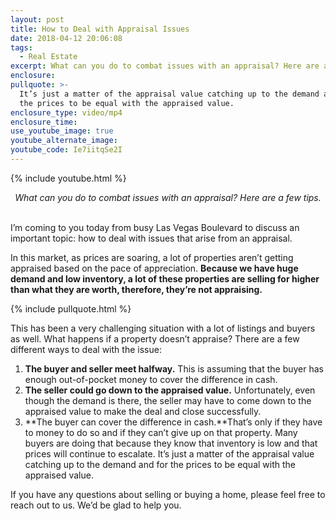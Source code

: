 ```yaml
---
layout: post
title: How to Deal with Appraisal Issues
date: 2018-04-12 20:06:08
tags:
  - Real Estate
excerpt: What can you do to combat issues with an appraisal? Here are a few tips.
enclosure:
pullquote: >-
  It’s just a matter of the appraisal value catching up to the demand and for
  the prices to be equal with the appraised value.
enclosure_type: video/mp4
enclosure_time:
use_youtube_image: true
youtube_alternate_image:
youtube_code: Ie7iitqSe2I
---
```


{% include youtube.html %}

<center><em>What can you do to combat issues with an appraisal? Here are a few tips.</em></center>

<center>&nbsp;</center>

I’m coming to you today from busy Las Vegas Boulevard to discuss an important topic: how to deal with issues that arise from an appraisal.

In this market, as prices are soaring, a lot of properties aren’t getting appraised based on the pace of appreciation. **Because we have huge demand and low inventory, a lot of these properties are selling for higher than what they are worth, therefore, they’re not appraising.**

{% include pullquote.html %}

This has been a very challenging situation with a lot of listings and buyers as well. What happens if a property doesn’t appraise? There are a few different ways to deal with the issue:

1. **The buyer and seller meet halfway.** This is assuming that the buyer has enough out-of-pocket money to cover the difference in cash.
2. **The seller could go down to the appraised value.** Unfortunately, even though the demand is there, the seller may have to come down to the appraised value to make the deal and close successfully.
3. **The buyer can cover the difference in cash.**That’s only if they have to money to do so and if they can’t give up on that property. Many buyers are doing that because they know that inventory is low and that prices will continue to escalate. It’s just a matter of the appraisal value catching up to the demand and for the prices to be equal with the appraised value.

If you have any questions about selling or buying a home, please feel free to reach out to us. We’d be glad to help you.<br>&nbsp;